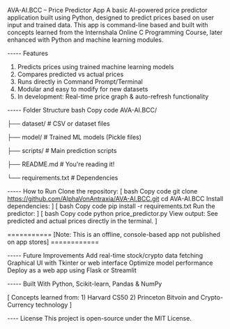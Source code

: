 AVA-AI.BCC – Price Predictor App
A basic AI-powered price predictor application built using Python, designed to predict prices based on user input and trained data. This app is command-line based and built with concepts learned from the Internshala Online C Programming Course, later enhanced with Python and machine learning modules.

----- Features
1. Predicts prices using trained machine learning models
2. Compares predicted vs actual prices
3. Runs directly in Command Prompt/Terminal
4. Modular and easy to modify for new datasets
5. In development: Real-time price graph & auto-refresh functionality

----- Folder Structure
bash
Copy code
AVA-AI.BCC/

├── dataset/               # CSV or dataset files

├── model/                 # Trained ML models (Pickle files)

├── scripts/               # Main prediction scripts

├── README.md              # You're reading it!

└── requirements.txt       # Dependencies


----- How to Run
Clone the repository:
[
bash
Copy code
git clone https://github.com/AlphaVonAntraxia/AVA-AI.BCC.git
cd AVA-AI.BCC
Install dependencies:
]
[
bash
Copy code
pip install -r requirements.txt
Run the predictor:
]
[
bash
Copy code
python price_predictor.py
View output: See predicted and actual prices directly in the terminal.
]

=========== [Note: This is an offline, console-based app not published on app stores] ============

----- Future Improvements
Add real-time stock/crypto data fetching
Graphical UI with Tkinter or web interface
Optimize model performance
Deploy as a web app using Flask or Streamlit

----- Built With
Python,
Scikit-learn,
Pandas & NumPy

[
Concepts learned from: 1) Harvard CS50
                        2) Princeton Bitvoin and Crypto-Currency technology
]                        

---- License
This project is open-source under the MIT License.
